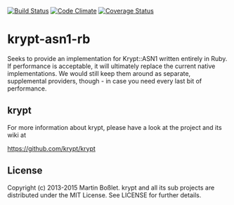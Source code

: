 [![Build Status](https://secure.travis-ci.org/krypt/krypt-asn1-rb.png)](http://travis-ci.org/krypt/krypt-asn1-rb)
[![Code Climate](https://codeclimate.com/github/krypt/krypt-asn1-rb.png)](https://codeclimate.com/github/krypt/krypt-asn1-rb)
[![Coverage Status](https://coveralls.io/repos/krypt/krypt-asn1-rb/badge.png?branch=master)](https://coveralls.io/r/krypt/krypt-asn1-rb?branch=master)
# krypt-asn1-rb

Seeks to provide an implementation for Krypt::ASN1 written entirely in Ruby. If
performance is acceptable, it will ultimately replace the current native
implementations. We would still keep them around as separate, supplemental
providers, though - in case you need every last bit of performance.


## krypt

For more information about krypt, please have a
look at the project and its wiki at

https://github.com/krypt/krypt

## License

Copyright (c) 2013-2015 Martin Boßlet.
krypt and all its sub projects are distributed under the MIT
License. See LICENSE for further details.

